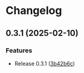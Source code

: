 # Changelog

## 0.3.1 (2025-02-10)

### Features

- Release 0.3.1 ([3b42b6c](https://www.github.com/openvitae-tech/scorm-package/commit/3b42b6ce908929776a69de67c159dc0a67388645))
